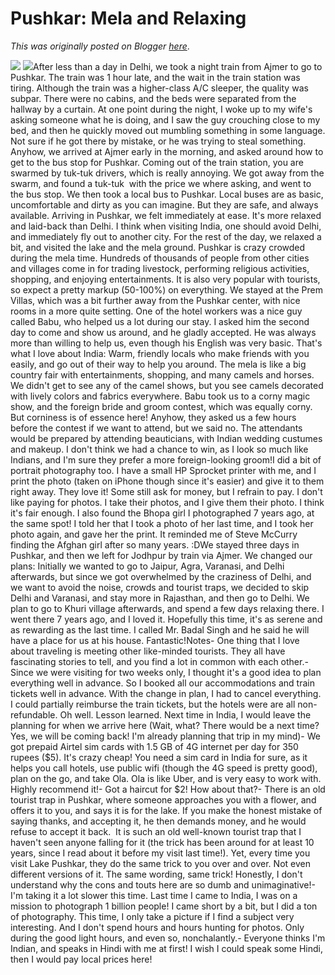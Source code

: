 # Pushkar: Mela and Relaxing

*This was originally posted on Blogger [here](https://photopensieve.blogspot.com/2018/11/pushkar-mela-and-relaxing.html)*.

![](https://blogger.googleusercontent.com/img/b/R29vZ2xl/AVvXsEgo7uTnuIqiv2b9i3KHTMppXewoL48uOEns8hDCoDmha9vg5J4PBp08I0bFLlg0XNFasrbXChmTRfPUNG7N0FxlpIjk0u8bth3Dv7cxhYWwOkCQ9VL8U4AsifO8FcFQkbMwZHYsd0yKSNSg/s5000/%255BUNSET%255D)
![](https://blogger.googleusercontent.com/img/b/R29vZ2xl/AVvXsEilx_3AqS4ojx22uN7rfV9lwLH5qxsHej6Kx_rTLskPtSQVIXuTsCVySJv2fXYzOV5EmZtRxFoxbv5nhttjg69Pm_ibcIP-1CTVG3U04LPIrLCPbyeyJmMrGsEd1DAS9jmULSn1wq_zte7p/s5000/%255BUNSET%255D)After less than a day in Delhi, we took a night train from Ajmer to go to Pushkar. The train was 1 hour late, and the wait in the train station was tiring. Although the train was a higher-class A/C sleeper, the quality was subpar. There were no cabins, and the beds were separated from the hallway by a curtain. At one point during the night, I woke up to my wife's asking someone what he is doing, and I saw the guy crouching close to my bed, and then he quickly moved out mumbling something in some language. Not sure if he got there by mistake, or he was trying to steal something. Anyhow, we arrived at Ajmer early in the morning, and asked around how to get to the bus stop for Pushkar. Coming out of the train station, you are swarmed by tuk-tuk drivers, which is really annoying. We got away from the swarm, and found a tuk-tuk  with the price we where asking, and went to the bus stop. We then took a local bus to Pushkar. Local buses are as basic, uncomfortable and dirty as you can imagine. But they are safe, and always available. Arriving in Pushkar, we felt immediately at ease. It's more relaxed and laid-back than Delhi. I think when visiting India, one should avoid Delhi, and immediately fly out to another city. For the rest of the day, we relaxed a bit, and visited the lake and the mela ground. Pushkar is crazy crowded during the mela time. Hundreds of thousands of people from other cities and villages come in for trading livestock, performing religious activities, shopping, and enjoying entertainments. It is also very popular with tourists, so expect a pretty markup (50-100%) on everything. We stayed at the Prem Villas, which was a bit further away from the Pushkar center, with nice rooms in a more quite setting. One of the hotel workers was a nice guy called Babu, who helped us a lot during our stay. I asked him the second day to come and show us around, and he gladly accepted. He was always more than willing to help us, even though his English was very basic. That's what I love about India: Warm, friendly locals who make friends with you easily, and go out of their way to help you around. The mela is like a big country fair with entertainments, shopping, and many camels and horses. We didn't get to see any of the camel shows, but you see camels decorated with lively colors and fabrics everywhere. Babu took us to a corny magic show, and the foreign bride and groom contest, which was equally corny. But corniness is of essence here! Anyhow, they asked us a few hours before the contest if we want to attend, but we said no. The attendants would be prepared by attending beauticians, with Indian wedding custumes and makeup. I don't think we had a chance to win, as I look so much like Indians, and I'm sure they prefer a more foreign-looking groom!I did a bit of portrait photography too. I have a small HP Sprocket printer with me, and I print the photo (taken on iPhone though since it's easier) and give it to them right away. They love it! Some still ask for money, but I refrain to pay. I don't like paying for photos. I take their photos, and I give them their photo. I think it's fair enough. I also found the Bhopa girl I photographed 7 years ago, at the same spot! I told her that I took a photo of her last time, and I took her photo again, and gave her the print. It reminded me of Steve McCurry finding the Afghan girl after so many years. :DWe stayed three days in Pushkar, and then we left for Jodhpur by train via Ajmer. We changed our plans: Initially we wanted to go to Jaipur, Agra, Varanasi, and Delhi afterwards, but since we got overwhelmed by the craziness of Delhi, and we want to avoid the noise, crowds and tourist traps, we decided to skip Delhi and Varanasi, and stay more in Rajasthan, and then go to Delhi. We plan to go to Khuri village afterwards, and spend a few days relaxing there. I went there 7 years ago, and I loved it. Hopefully this time, it's as serene and as rewarding as the last time. I called Mr. Badal Singh and he said he will have a place for us at his house. Fantastic!Notes- One thing that I love about traveling is meeting other like-minded tourists. They all have fascinating stories to tell, and you find a lot in common with each other.- Since we were visiting for two weeks only, I thought it's a good idea to plan everything well in advance. So I booked all our accommodations and train tickets well in advance. With the change in plan, I had to cancel everything. I could partially reimburse the train tickets, but the hotels were are all non-refundable. Oh well. Lesson learned. Next time in India, I would leave the planning for when we arrive here (Wait, what? There would be a next time? Yes, we will be coming back! I'm already planning that trip in my mind)- We got prepaid Airtel sim cards with 1.5 GB of 4G internet per day for 350 rupees (\$5). It's crazy cheap! You need a sim card in India for sure, as it helps you call hotels, use public wifi (though the 4G speed is pretty good), plan on the go, and take Ola. Ola is like Uber, and is very easy to work with. Highly recommend it!- Got a haircut for \$2! How about that?- There is an old tourist trap in Pushkar, where someone approaches you with a flower, and offers it to you, and says it is for the lake. If you make the honest mistake of saying thanks, and accepting it, he then demands money, and he would refuse to accept it back.  It is such an old well-known tourist trap that I haven't seen anyone falling for it (the trick has been around for at least 10 years, since I read about it before my visit last time!). Yet, every time you visit Lake Pushkar, they do the same trick to you over and over. Not even different versions of it. The same wording, same trick! Honestly, I don't understand why the cons and touts here are so dumb and unimaginative!- I'm taking it a lot slower this time. Last time I came to India, I was on a mission to photograph 1 billion people! I came short by a bit, but I did a ton of photography. This time, I only take a picture if I find a subject very interesting. And I don't spend hours and hours hunting for photos. Only during the good light hours, and even so, nonchalantly.- Everyone thinks I'm Indian, and speaks in Hindi with me at first! I wish I could speak some Hindi, then I would pay local prices here!